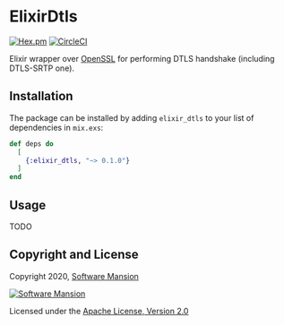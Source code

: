 # ElixirDtls

[![Hex.pm](https://img.shields.io/hexpm/v/elixir_dtls.svg)](https://hex.pm/packages/elixir_dtls)
[![CircleCI](https://circleci.com/gh/membraneframework/elixir_dtls.svg?style=svg)](https://circleci.com/gh/membraneframework/elixir_dtls)

Elixir wrapper over [OpenSSL] for performing DTLS handshake (including DTLS-SRTP one).

## Installation

The package can be installed by adding `elixir_dtls` to your list of dependencies in `mix.exs`:

```elixir
def deps do
  [
    {:elixir_dtls, "~> 0.1.0"}
  ]
end
```

## Usage

TODO

## Copyright and License

Copyright 2020, [Software Mansion](https://swmansion.com/?utm_source=git&utm_medium=readme&utm_campaign=elixir_dtls)

[![Software Mansion](https://logo.swmansion.com/logo?color=white&variant=desktop&width=200&tag=membrane-github)](https://swmansion.com/?utm_source=git&utm_medium=readme&utm_campaign=elixir_dtls)

Licensed under the [Apache License, Version 2.0](LICENSE)

[OpenSSL]: https://www.openssl.org/
